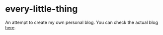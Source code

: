 # every-little-thing
An attempt to create my own personal blog.
You can check the actual blog [here](https://nyries.pythonanywhere.com/).
